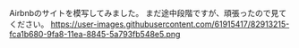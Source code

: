 Airbnbのサイトを模写してみました。
まだ途中段階ですが、頑張ったので見てください。
https://user-images.githubusercontent.com/61915417/82913215-fca1b680-9fa8-11ea-8845-5a793fb548e5.png
